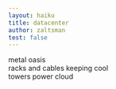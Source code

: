 ```yaml
---
layout: haiku
title: datacenter
author: zaltsman
test: false
---
```


metal oasis <br>
racks and cables keeping cool <br>
towers power cloud <br>